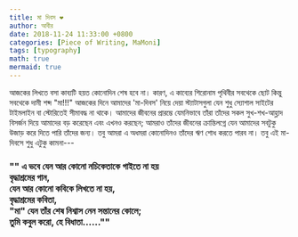 ```yaml
---
title: মা দিবস ❤️ 
author: আবীর
date: 2018-11-24 11:33:00 +0800
categories: [Piece of Writing, MaMoni]
tags: [typography]
math: true
mermaid: true
---
```

<p> আজকের লিখতে বসা কাব্যটি হয়ত কোনোদিন শেষ হবে না। কারণ, এ কাব্যের শিরোনাম পৃথিবীর সবথেকে ছোট কিন্তু সবথেকে দামী শব্দ "মা!!!" আজকের দিনে আমাদের 'মা-দিবস' নিয়ে দেয়া স্ট্যাটাসগুলা যেন শুধু স্যোশাল সাইটের টাইমলাইন বা স্টোরিতেই সীমাবদ্ধ না থাকে। আমাদের জীবনের প্রারম্ভে যেমনিভাবে তাঁরা তাঁদের সকল সুখ-শখ-আহ্লাদ বিসর্জন দিয়ে আমাদের বড় করেছেন এবং এখনও করছেন; আমরাও তাঁদের জীবনের ক্রান্তিলগ্নে যেন আমাদের সবটুকু উজাড় করে দিতে পারি তাঁদের জন্য। তবু আমরা এ অধমরা কোনোদিনও তাঁদের ঋণ শোধ করতে পারব না।
তবু এই মা-দিবসে শুধু এটুকু কামনা---<p>

<h3> "" এ ভবে যেন আর কোনো নচিকেতাকে গাইতে না হয় <br>
 বৃদ্ধাশ্রমের গান,<br> 
 যেন আর কোনো কবিকে লিখতে না হয়,<br>
 বৃদ্ধাশ্রমের কবিতা,<br>
 "মা" যেন তাঁর শেষ নিশ্বাস নেন সন্তানের কোলে;<br>
 তুমি কবুল করো, হে বিধাতা......""<h3>